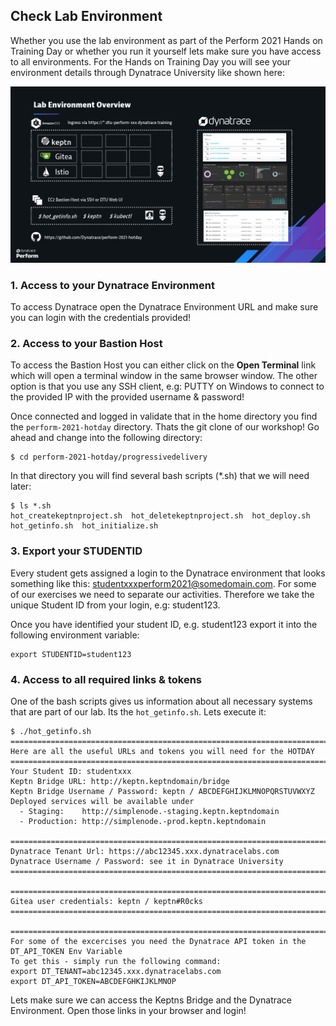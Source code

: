 ## Check Lab Environment

Whether you use the lab environment as part of the Perform 2021 Hands on Training Day or whether you run it yourself lets make sure you have access to all environments.
For the Hands on Training Day you will see your environment details through Dynatrace University like shown here:

![](../../../assets/images/laboverview.png)

### 1. Access to your Dynatrace Environment

To access Dynatrace open the Dynatrace Environment URL and make sure you can login with the credentials provided!

### 2. Access to your Bastion Host

To access the Bastion Host you can either click on the **Open Terminal** link which will open a terminal window in the same browser window.
The other option is that you use any SSH client, e.g: PUTTY on Windows to connect to the provided IP with the provided username & password!

Once connected and logged in validate that in the home directory you find the `perform-2021-hotday` directory. Thats the git clone of our workshop!
Go ahead and change into the following directory:
```console
$ cd perform-2021-hotday/progressivedelivery
```

In that directory you will find several bash scripts (*.sh) that we will need later:
```console
$ ls *.sh
hot_createkeptnproject.sh  hot_deletekeptnproject.sh  hot_deploy.sh  hot_getinfo.sh  hot_initialize.sh
```

### 3. Export your STUDENTID

Every student gets assigned a login to the Dynatrace environment that looks something like this: studentxxxperform2021@somedomain.com. For some of our exercises we need to separate our activities. Therefore we take the unique Student ID from your login, e.g: student123.

Once you have identified your student ID, e.g. student123 export it into the following environment variable:

```console
export STUDENTID=student123
```

### 4. Access to all required links & tokens

One of the bash scripts gives us information about all necessary systems that are part of our lab. Its the `hot_getinfo.sh`. Lets execute it:
```console
$ ./hot_getinfo.sh
===============================================================================
Here are all the useful URLs and tokens you will need for the HOTDAY
===============================================================================
Your Student ID: studentxxx
Keptn Bridge URL: http://keptn.keptndomain/bridge
Keptn Bridge Username / Password: keptn / ABCDEFGHIJKLMNOPQRSTUVWXYZ
Deployed services will be available under 
  - Staging:    http://simplenode.-staging.keptn.keptndomain
  - Production: http://simplenode.-prod.keptn.keptndomain

===============================================================================
Dynatrace Tenant Url: https://abc12345.xxx.dynatracelabs.com
Dynatrace Username / Password: see it in Dynatrace University
===============================================================================

===============================================================================
Gitea user credentials: keptn / keptn#R0cks
===============================================================================

===============================================================================
For some of the excercises you need the Dynatrace API token in the DT_API_TOKEN Env Variable
To get this - simply run the following command:
export DT_TENANT=abc12345.xxx.dynatracelabs.com
export DT_API_TOKEN=ABCDEFGHKIJKLMNOP
```

Lets make sure we can access the Keptns Bridge and the Dynatrace Environment.
Open those links in your browser and login!
